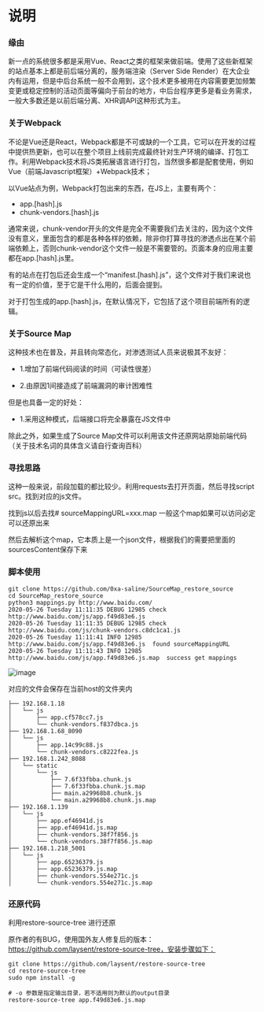 # 说明

### 缘由

新一点的系统很多都是采用Vue、React之类的框架来做前端。使用了这些新框架的站点基本上都是前后端分离的，服务端渲染（Server Side Render）在大企业内有运用，但是中后台系统一般不会用到，这个技术更多被用在内容需要更加频繁变更或稳定控制的活动页面等偏向于前台的地方，中后台程序更多是看业务需求，一般大多数还是以前后端分离、XHR调API这种形式为主。

### 关于Webpack

不论是Vue还是React，Webpack都是不可或缺的一个工具，它可以在开发的过程中提供热更新，也可以在整个项目上线前完成最终针对生产环境的编译、打包工作。利用Webpack技术将JS类拓展语言进行打包，当然很多都是配套使用，例如Vue（前端Javascript框架）+Webpack技术；

以Vue站点为例，Webpack打包出来的东西，在JS上，主要有两个：

  * app.[hash].js
  * chunk-vendors.[hash].js

通常来说，chunk-vendor开头的文件是完全不需要我们去关注的，因为这个文件没有意义，里面包含的都是各种各样的依赖，除非你打算寻找的渗透点出在某个前端依赖上，否则chunk-vendor这个文件一般是不需要管的。页面本身的应用主要都在app.[hash].js里。

有的站点在打包后还会生成一个“manifest.[hash].js”，这个文件对于我们来说也有一定的价值，至于它是干什么用的，后面会提到。

对于打包生成的app.[hash].js，在默认情况下，它包括了这个项目前端所有的逻辑。

### 关于Source Map

这种技术也在普及，并且转向常态化，对渗透测试人员来说极其不友好：

  * 1.增加了前端代码阅读的时间（可读性很差） 

  * 2.由原因1间接造成了前端漏洞的审计困难性

但是也具备一定的好处：

  * 1.采用这种模式，后端接口将完全暴露在JS文件中

除此之外，如果生成了Source Map文件可以利用该文件还原网站原始前端代码（关于技术名词的具体含义请自行查询百科）


### 寻找思路

这种一般来说，前段加载的都比较少。利用requests去打开页面，然后寻找script src。找到对应的js文件。

找到js以后去找# sourceMappingURL=xxx.map 一般这个map如果可以访问必定可以还原出来

然后去解析这个map，它本质上是一个json文件，根据我们的需要把里面的sourcesContent保存下来

### 脚本使用

```
git clone https://github.com/0xa-saline/SourceMap_restore_source
cd SourceMap_restore_source
python3 mappings.py http://www.baidu.com/
2020-05-26 Tuesday 11:11:35 DEBUG 12985 check	http://www.baidu.com/js/app.f49d83e6.js
2020-05-26 Tuesday 11:11:35 DEBUG 12985 check	http://www.baidu.com/js/chunk-vendors.c8dc1ca1.js
2020-05-26 Tuesday 11:11:41 INFO 12985 http://www.baidu.com/js/app.f49d83e6.js	found sourceMappingURL
2020-05-26 Tuesday 11:11:43 INFO 12985 http://www.baidu.com/js/app.f49d83e6.js.map	success get mappings
```

![image](https://user-images.githubusercontent.com/14137698/82857902-e6620f00-9f44-11ea-9d0d-0578cc481040.png)

对应的文件会保存在当前host的文件夹内

```
├── 192.168.1.18
│   └── js
│       ├── app.cf578cc7.js
│       └── chunk-vendors.f837dbca.js
├── 192.168.1.68_8090
│   └── js
│       ├── app.14c99c88.js
│       └── chunk-vendors.c8222fea.js
├── 192.168.1.242_8088
│   └── static
│       └── js
│           ├── 7.6f33fbba.chunk.js
│           ├── 7.6f33fbba.chunk.js.map
│           ├── main.a29968b8.chunk.js
│           └── main.a29968b8.chunk.js.map
├── 192.168.1.139
│   └── js
│       ├── app.ef46941d.js
│       ├── app.ef46941d.js.map
│       ├── chunk-vendors.38f7f856.js
│       └── chunk-vendors.38f7f856.js.map
├── 192.168.1.218_5001
│   └── js
│       ├── app.65236379.js
│       ├── app.65236379.js.map
│       ├── chunk-vendors.554e271c.js
│       └── chunk-vendors.554e271c.js.map
```

### 还原代码

利用restore-source-tree 进行还原

原作者的有BUG，使用国外友人修复后的版本：https://github.com/laysent/restore-source-tree，安装步骤如下：

```
git clone https://github.com/laysent/restore-source-tree
cd restore-source-tree
sudo npm install -g
```

```
# -o 参数是指定输出目录，若不适用则为默认的output目录
restore-source-tree app.f49d83e6.js.map
```


